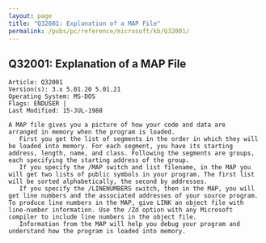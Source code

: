 ```yaml
---
layout: page
title: "Q32001: Explanation of a MAP File"
permalink: /pubs/pc/reference/microsoft/kb/Q32001/
---
```


## Q32001: Explanation of a MAP File

	Article: Q32001
	Version(s): 3.x 5.01.20 5.01.21
	Operating System: MS-DOS
	Flags: ENDUSER |
	Last Modified: 15-JUL-1988
	
	A MAP file gives you a picture of how your code and data are
	arranged in memory when the program is loaded.
	   First you get the list of segments in the order in which they will
	be loaded into memory. For each segment, you have its starting
	address, length, name, and class. Following the segments are groups,
	each specifying the starting address of the group.
	   If you specify the /MAP switch and list filename, in the MAP you
	will get two lists of public symbols in your program. The first list
	will be sorted alphabetically, the second by addresses.
	   If you specify the /LINENUMBERS switch, then in the MAP, you will
	get line numbers and the associated addresses of your source program.
	To produce line numbers in the MAP, give LINK an object file with
	line-number information. Use the /Zd option with any Microsoft
	compiler to include line numbers in the object file.
	   Information from the MAP will help you debug your program and
	understand how the program is loaded into memory.
